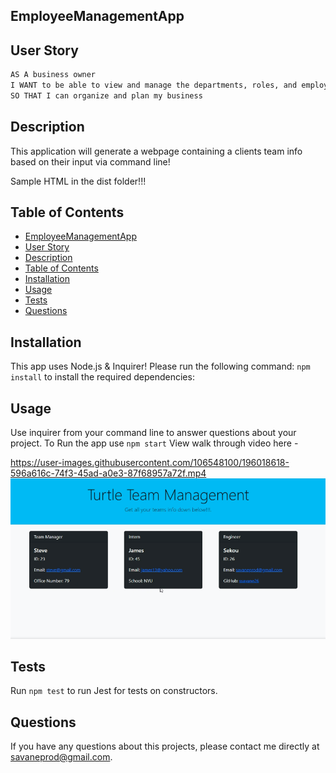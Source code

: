 ## EmployeeManagementApp

## User Story

```md
AS A business owner
I WANT to be able to view and manage the departments, roles, and employees in my company
SO THAT I can organize and plan my business
```


## Description 
This application will generate a webpage containing a clients team info based on their input via command line!

Sample HTML in the dist folder!!!
## Table of Contents
- [EmployeeManagementApp](#employeemanagementapp)
- [User Story](#user-story)
- [Description](#description)
- [Table of Contents](#table-of-contents)
- [Installation](#installation)
- [Usage](#usage)
- [Tests](#tests)
- [Questions](#questions)

## Installation 
This app uses Node.js & Inquirer!
Please run the following command: `npm install`  to install the required dependencies: 



## Usage 
Use inquirer from your command line to answer questions about your project. 
To Run the app use `npm start`
View walk through video here - 

https://user-images.githubusercontent.com/106548100/196018618-596a616c-74f3-45ad-a0e3-87f68957a72f.mp4
<br>
<img src="Assets\employeemanagementapp.png">


## Tests
Run `npm test` to run Jest for tests on constructors. 

## Questions
If you have any questions about this projects, please contact me directly at savaneprod@gmail.com. 
